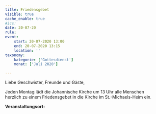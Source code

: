 ```yaml
---
title: Friedensgebet
visible: true
cache_enable: true
#ics: 
date: 20-07-20
rule: 
event:
	start: 20-07-2020 13:00
	end: 20-07-2020 13:15
	location: ''
taxonomy:
	kategorie: ['Gottesdienst']
	monat: ['Juli 2020']

---
```

Liebe Geschwister, Freunde und Gäste,

Jeden Montag lädt die Johannische Kirche um 13 Uhr alle Menschen herzlich zu einem Friedensgebet in die Kirche im St.-Michaels-Heim ein.



**Veranstaltungsort:** 


